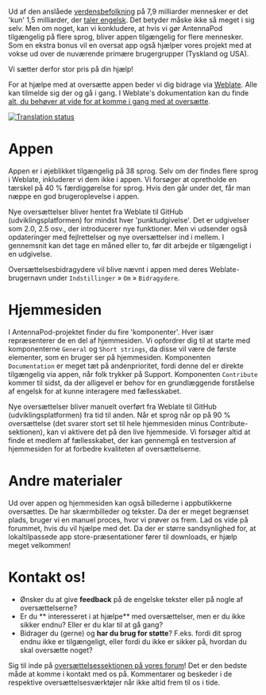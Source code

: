Ud af den anslåede [verdensbefolkning](https://en.wikipedia.org/wiki/World_population) på 7,9 milliarder mennesker er det 'kun' 1,5 milliarder, der [taler engelsk](https://www.ethnologue.com/insights/ethnologue200/). Det betyder måske ikke så meget i sig selv. Men om noget, kan vi konkludere, at hvis vi gør AntennaPod tilgængelig på flere sprog, bliver appen tilgængelig for flere mennesker. Som en ekstra bonus vil en oversat app også hjælper vores projekt med at vokse ud over de nuværende primære brugergrupper (Tyskland og USA).

Vi sætter derfor stor pris på din hjælp!

For at hjælpe med at oversætte appen beder vi dig bidrage via [Weblate](https://hosted.weblate.org/projects/antennapod/app/). Alle kan tilmelde sig der og gå i gang. I Weblate's dokumentation kan du finde [alt, du behøver at vide for at komme i gang med at oversætte](https://docs.weblate.org/en/latest/user/translating.html).

[![Translation status](https://hosted.weblate.org/widget/antennapod/horizontal-auto.svg)](https://hosted.weblate.org/engage/antennapod/)

# Appen

Appen er i øjeblikket tilgængelig på 38 sprog. Selv om der findes flere sprog i Weblate, inkluderer vi dem ikke i appen. Vi forsøger at opretholde en tærskel på 40 % færdiggørelse for sprog. Hvis den går under det, får man næppe en god brugeroplevelse i appen.

Nye oversættelser bliver hentet fra Weblate til GitHub (udviklingsplatformen) for mindst hver 'punktudgivelse'. Det er udgivelser som 2.0, 2.5 osv., der introducerer nye funktioner. Men vi udsender også opdateringer med fejlrettelser og nye oversættelser ind i mellem. I gennemsnit kan det tage en måned eller to, før dit arbejde er tilgængeligt i en udgivelse.

Oversættelsesbidragydere vil blive nævnt i appen med deres Weblate-brugernavn under `Indstillinger` » `Om` » `Bidragydere`.

# Hjemmesiden

I AntennaPod-projektet finder du fire 'komponenter'. Hver især repræsenterer de en del af hjemmesiden. Vi opfordrer dig til at starte med komponenterne `General` og `Short strings`, da disse vil være de første elementer, som en bruger ser på hjemmesiden. Komponenten `Documentation` er meget tæt på andenprioritet, fordi denne del er direkte tilgængelig via appen, når folk trykker på Support. Komponenten `Contribute` kommer til sidst, da der alligevel er behov for en grundlæggende forståelse af engelsk for at kunne interagere med fællesskabet.

Nye oversættelser bliver manuelt overført fra Weblate til GitHub (udviklingsplatformen) fra tid til anden. Når et sprog når op på 90 % oversættelse (det svarer stort set til hele hjemmesiden minus Contribute-sektionen), kan vi aktivere det på den live hjemmeside. Vi forsøger altid at finde et medlem af fællesskabet, der kan gennemgå en testversion af hjemmesiden for at forbedre kvaliteten af oversættelserne.

# Andre materialer

Ud over appen og hjemmesiden kan også billederne i appbutikkerne oversættes. De har skærmbilleder og tekster. Da der er meget begrænset plads, bruger vi en manuel proces, hvor vi prøver os frem. Lad os vide på forummet, hvis du vil hjælpe med det. Da der er større sandsynlighed for, at lokaltilpassede app store-præsentationer fører til downloads, er hjælp meget velkommen!

# Kontakt os!

* Ønsker du at give **feedback** på de engelske tekster eller på nogle af oversættelserne?
* Er du ** interesseret i at hjælpe** med oversættelser, men er du ikke sikker endnu? Eller er du klar til at gå gang?
* Bidrager du (gerne) og **har du brug for støtte**? F.eks. fordi dit sprog endnu ikke er tilgængeligt, eller fordi du ikke er sikker på, hvordan du skal oversætte noget?

Sig til inde på [oversættelsessektionen på vores forum](https://forum.antennapod.org/c/translations/11)! Det er den bedste måde at komme i kontakt med os på. Kommentarer og beskeder i de respektive oversættelsesværktøjer når ikke altid frem til os i tide.
